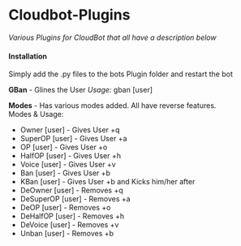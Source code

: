 Cloudbot-Plugins
================
<i>Various Plugins for CloudBot that all have a description below</i>

<h4>Installation</h4>
Simply add the .py files to the bots Plugin folder and restart the bot

<b>GBan</b> - Glines the User <i>Usage:</i> gban [user]

<b>Modes</b> - Has various modes added. All have reverse features.
</br>
Modes & Usage:
<ul>
<li>Owner [user] - Gives User +q</li>
<li>SuperOP [user] - Gives User +a</li>
<li>OP [user] - Gives User +o</li>
<li>HalfOP [user] - Gives User +h</li>
<li>Voice [user] - Gives User +v</li>
<li>Ban [user] - Gives User +b</li>
<li>KBan [user] - Gives User +b and Kicks him/her after</li>
<li>DeOwner [user] - Removes +q</li>
<li>DeSuperOP [user] - Removes +a</li>
<li>DeOP [user] - Removes +o</li>
<li>DeHalfOP [user] - Removes +h</li>
<li>DeVoice [user] - Removes +v</li>
<li>Unban [user] - Removes +b</li>
</ul>

